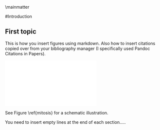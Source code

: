 \mainmatter

#Introduction

## First topic
This is how you insert figures using markdown. Also how to insert citations copied over from your bibliography manager (I specifically used Pandoc Citations in Papers).

![Interphase and the different stages of mitosis. Figure from Walczak et al., 2010. \label{mitosis} ](figures/mitosis_Walczak.pdf)
 
See Figure \ref{mitosis} for a schematic illustration.

You need to insert empty lines at the end of each section.....  

